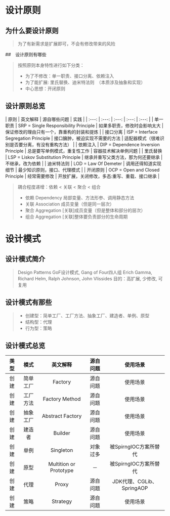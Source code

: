 # 设计原则

## 为什么要设计原则

> 为了有新需求是扩展即可，不会有修改带来的风险

##　设计原则有哪些

> 按照原则本身特性进行如下分类：
> - 为了不修改：单一职责、接口分离、依赖注入
> - 为了能扩展: 里氏替换、迪米特法则　（本质涉及抽象和实现）
> - 中心思想：开闭原则

## 设计原则总览

| 原则 | 英文解释 | 源自哪些问题 | 实践 |
| :---: | :---: | :---: | :---: | :---: |
| 单一职责 | SRP = Single Responsibility Principle | 如果多职责，修改时会影响太大 | 保证修改的理由只有一个，靠重构的封装和提炼 |
| 接口分离 | ISP = Interface Segregation Principle | 接口臃肿，被迫实现不需要的方法 | 适配器模式（很难识别是否要分离，有没有重构方法） |
| 依赖注入 | DIP = Dependence Inversion Principle | 总是要写单例模式，重复性工作 | 容器技术解决单例问题 |
| 里氏替换 | LSP = Liskov Substitution Principle | 继承并重写父类方法，那为何还要继承 | 不继承，改为依赖 |
| 迪米特法则 | LOD = Law Of Demeter | 调用还得知道实现细节 | 最少知识原则，接口、代理模式 |
| 开闭原则 | OCP = Open and Closed Principle | 经常需要修改 | 开放扩展，关闭修改，多态:重写、重载、接口继承 |

> 耦合程度递增：依赖 < 关联 < 聚合 < 组合
> - 依赖 Dependency 局部变量、方法形参、调用静态方法
> - 关联 Association 成员变量（但是同一层次）
> - 聚合 Aggregation [关联]成员变量（但是整体和部分的层次）
> - 组合 Aggregation [关联]整体要负责部分的生命周期

# 设计模式

## 设计模式简介

> Design Patterns
> GoF设计模式, Gang of Four四人组
> Erich Gamma, Richard Helm, Ralph Johnson, John Vlissides
> 目的：高扩展, 少修改, 可复用

## 设计模式有那些

> - 创建型：简单工厂、工厂方法、抽象工厂、建造者、单例、原型
> - 结构型：代理
> - 行为型：策略

## 设计模式总览

| 类型 | 模式 | 英文解释 | 源自问题 | 使用场景 |
| :---: | :---: | :---: | :---: | :---: |
| 创建 | 简单工厂 | Factory | 源自问题 | 使用场景 |
| 创建 | 工厂方法 | Factory Method | 源自问题 | 使用场景 |
| 创建 | 抽象工厂 | Abstract Factory | 源自问题 | 使用场景 |
| 创建 | 建造者 | Builder | 源自问题 | 使用场景 |
| 创建 | 单例 | Singleton | 对象过多 | 被SpirngIOC方案所替代 |
| 创建 | 原型 | Multition or Prototype | － | 被SpirngIOC方案所替代 |
| 创建 | 代理 | Proxy | 源自问题 | JDK代理、CGLib、SpringAOP |
| 创建 | 策略 | Strategy | 源自问题 | 使用场景 |